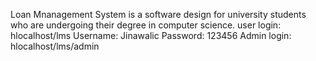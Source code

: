 Loan Mnanagement System is a software design for university students who are undergoing their degree in computer science.
user login:
hlocalhost/lms
Username: Jinawalic
Password: 123456
Admin login:
hlocalhost/lms/admin
